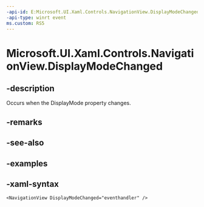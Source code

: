 ```yaml
---
-api-id: E:Microsoft.UI.Xaml.Controls.NavigationView.DisplayModeChanged
-api-type: winrt event
ms.custom: RS5
---
```

<!-- Event syntax.
public event TypedEventHandler DisplayModeChanged<NavigationView, NavigationViewDisplayModeChangedEventArgs>
-->

# Microsoft.UI.Xaml.Controls.NavigationView.DisplayModeChanged


## -description

Occurs when the DisplayMode property changes.


## -remarks


## -see-also


## -examples


## -xaml-syntax

```xaml
<NavigationView DisplayModeChanged="eventhandler" />
```



